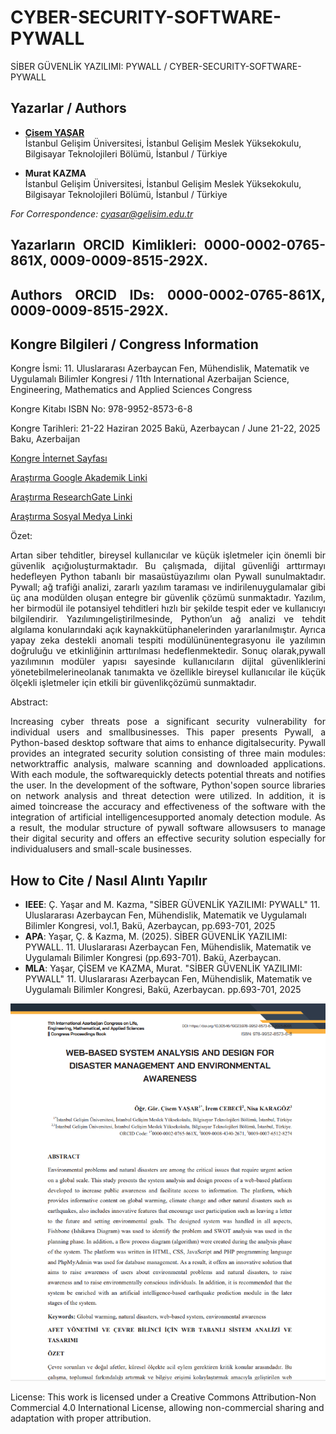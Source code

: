 
# CYBER-SECURITY-SOFTWARE-PYWALL

SİBER GÜVENLİK YAZILIMI: PYWALL  / CYBER-SECURITY-SOFTWARE-PYWALL

## Yazarlar / Authors

- [**Çisem YAŞAR**](https://scholar.google.com/citations?user=uehmKvoAAAAJ&hl=tr)  
  İstanbul Gelişim Üniversitesi, İstanbul Gelişim Meslek Yüksekokulu, Bilgisayar Teknolojileri Bölümü, İstanbul / Türkiye

- **Murat KAZMA**  
  İstanbul Gelişim Üniversitesi, İstanbul Gelişim Meslek Yüksekokulu, Bilgisayar Teknolojileri Bölümü, İstanbul / Türkiye

*For Correspondence: cyasar@gelisim.edu.tr*

## <p align="justify"> Yazarların ORCID Kimlikleri: 0000-0002-0765-861X, 0009-0009-8515-292X.

## <p align="justify"> Authors ORCID IDs: 0000-0002-0765-861X, 0009-0009-8515-292X.

## Kongre Bilgileri / Congress Information

Kongre İsmi: 11. Uluslararası Azerbaycan Fen, Mühendislik, Matematik ve Uygulamalı  Bilimler Kongresi / 11th International Azerbaijan Science, Engineering, Mathematics and Applied Sciences Congress

Kongre Kitabı ISBN No: 978-9952-8573-6-8

Kongre Tarihleri: 21-22 Haziran 2025 Bakü, Azerbaycan / June 21-22, 2025 Baku, Azerbaijan

[Kongre İnternet Sayfası](https://www.internationalazerbaijancongress.com/)

[Araştırma Google Akademik Linki](https://scholar.google.com/citations?view_op=view_citation&hl=tr&user=uehmKvoAAAAJ&citation_for_view=uehmKvoAAAAJ:KlAtU1dfN6UC&gmla=AH8HC4yZ7bUz6jG7RGxYNYWD94W3Vkwo1Gw-oXxEWPosmEate44BSvDAhG7vUwjRVhroCSkzna3NDVfjgAoEeskz8OBJm0dU)

[Araştırma ResearchGate Linki](https://www.researchgate.net/publication/393159877_CYBER_SECURITY_SOFTWARE_PYWALL_SIBER_GUVENLIK_YAZILIMI_PYWALL)

[Araştırma Sosyal Medya Linki](https://www.instagram.com/p/DLFF75OtLOX/?img_index=1)


Özet:
<p align="justify"> Artan siber tehditler, bireysel kullanıcılar ve küçük işletmeler için önemli bir güvenlik açığıoluşturmaktadır. Bu çalışmada, dijital güvenliği arttırmayı hedefleyen Python tabanlı bir masaüstüyazılımı olan Pywall sunulmaktadır. Pywall; ağ trafiği analizi, zararlı yazılım taraması ve indirilenuygulamalar gibi üç ana modülden oluşan entegre bir güvenlik çözümü sunmaktadır. Yazılım, her birmodül ile potansiyel tehditleri hızlı bir şekilde tespit eder ve kullanıcıyı bilgilendirir. Yazılımıngeliştirilmesinde, Python’un ağ analizi ve tehdit algılama konularındaki açık kaynakkütüphanelerinden yararlanılmıştır. Ayrıca yapay zeka destekli anomali tespiti modülününentegrasyonu ile yazılımın doğruluğu ve etkinliğinin arttırılması hedeflenmektedir. Sonuç olarak,pywall yazılımının modüler yapısı sayesinde kullanıcıların dijital güvenliklerini yönetebilmelerineolanak tanımakta ve özellikle bireysel kullanıcılar ile küçük ölçekli işletmeler için etkili bir güvenlikçözümü sunmaktadır.

Abstract:
<p align="justify"> Increasing cyber threats pose a significant security vulnerability for individual users and smallbusinesses. This paper presents Pywall, a Python-based desktop software that aims to enhance digitalsecurity. Pywall provides an integrated security solution consisting of three main modules: networktraffic analysis, malware scanning and downloaded applications. With each module, the softwarequickly detects potential threats and notifies the user. In the development of the software, Python'sopen source libraries on network analysis and threat detection were utilized. In addition, it is aimed toincrease the accuracy and effectiveness of the software with the integration of artificial intelligencesupported anomaly detection module. As a result, the modular structure of pywall software allowsusers to manage their digital security and offers an effective security solution especially for individualusers and small-scale businesses.
  
## How to Cite / Nasıl Alıntı Yapılır

- **IEEE**: Ç. Yaşar and M. Kazma, "SİBER GÜVENLİK YAZILIMI: PYWALL"  11. Uluslararası Azerbaycan Fen, Mühendislik, Matematik ve Uygulamalı  Bilimler Kongresi, vol.1, Bakü, Azerbaycan, pp.693-701, 2025                               
- **APA**: Yaşar, Ç. & Kazma, M. (2025).  SİBER GÜVENLİK YAZILIMI: PYWALL. 11. Uluslararası Azerbaycan Fen, Mühendislik, Matematik ve Uygulamalı  Bilimler Kongresi (pp.693-701). Bakü, Azerbaycan.                            
- **MLA**: Yaşar, ÇİSEM ve KAZMA, Murat.  "SİBER GÜVENLİK YAZILIMI: PYWALL"  11. Uluslararası Azerbaycan Fen, Mühendislik, Matematik ve Uygulamalı  Bilimler Kongresi, Bakü, Azerbaycan. pp.693-701, 2025               

![Bildiri Metni](https://github.com/cyasar34/WEB-BASED-SYSTEM-ANALYSIS-AND-DESIGN-FOR-DISASTER-MANAGEMENT-AND-ENVIRONMENTAL-AWARENESS-/blob/main/afet_yonetimi.PNG)

License:
This work is licensed under a Creative Commons Attribution-Non Commercial 4.0 International License, allowing non-commercial sharing and adaptation with proper attribution.



